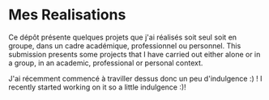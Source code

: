 # Mes Realisations

Ce dépôt présente quelques projets que j'ai réalisés soit seul soit en groupe, dans un cadre académique, professionnel ou personnel.
This submission presents some projects that I have carried out either alone or in a group, in an academic, professional or personal context.

J'ai récemment commencé à traviller dessus donc un peu d'indulgence :) !
I recently started working on it so a little indulgence :)!
